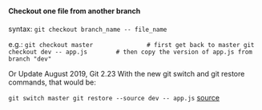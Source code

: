 ## 

#### Checkout one file from another branch

syntax:
`git checkout branch_name -- file_name
`

e.g.:
`
git checkout master               # first get back to master
git checkout dev -- app.js		  # then copy the version of app.js from branch "dev"
`

Or Update August 2019, Git 2.23
With the new git switch and git restore commands, that would be:

`
git switch master
git restore --source dev -- app.js
`
[source](https://stackoverflow.com/q/2364147/16426739)


